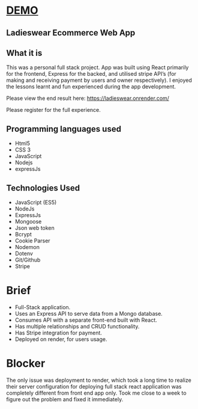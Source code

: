 # [DEMO](https://sanjo-ecommerce-demo.netlify.app/)

## Ladieswear Ecommerce Web App

## What it is
This was a personal full stack project. App was built using React primarily for the frontend, Express for the backed, and utilised stripe API’s (for making and receiving payment by users and owner respectively). I enjoyed the lessons learnt and fun experienced during the app development.

Please view the end result here: https://ladieswear.onrender.com/

Please register for the full experience.

## Programming languages used
* Html5
* CSS 3
* JavaScript
* Nodejs
* expressJs

## Technologies Used
* JavaScript (ES5)
* NodeJs
* ExpressJs
* Mongoose
* Json web token
* Bcrypt
* Cookie Parser
* Nodemon
* Dotenv
* Git/Github
* Stripe 

# Brief
* Full-Stack application.
* Uses an Express API to serve data from a Mongo database.
* Consumes API with a separate front-end built with React.
* Has multiple relationships and CRUD functionality.
* Has Stripe integration for payment.
* Deployed on render, for users usage.

# Blocker

The only issue was deployment to render, which took a long time to realize their server configuration for deploying full stack react application was completely
different from front end app only.
Took me close to a week to figure out the problem and fixed it immediately.
